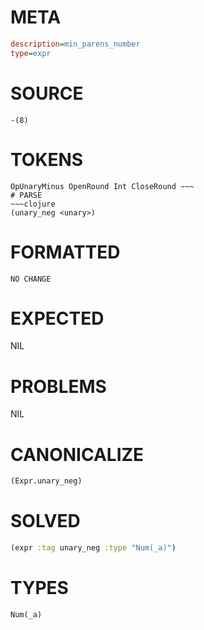 # META
~~~ini
description=min_parens_number
type=expr
~~~
# SOURCE
~~~roc
-(8)
~~~
# TOKENS
~~~text
OpUnaryMinus OpenRound Int CloseRound ~~~
# PARSE
~~~clojure
(unary_neg <unary>)
~~~
# FORMATTED
~~~roc
NO CHANGE
~~~
# EXPECTED
NIL
# PROBLEMS
NIL
# CANONICALIZE
~~~clojure
(Expr.unary_neg)
~~~
# SOLVED
~~~clojure
(expr :tag unary_neg :type "Num(_a)")
~~~
# TYPES
~~~roc
Num(_a)
~~~

